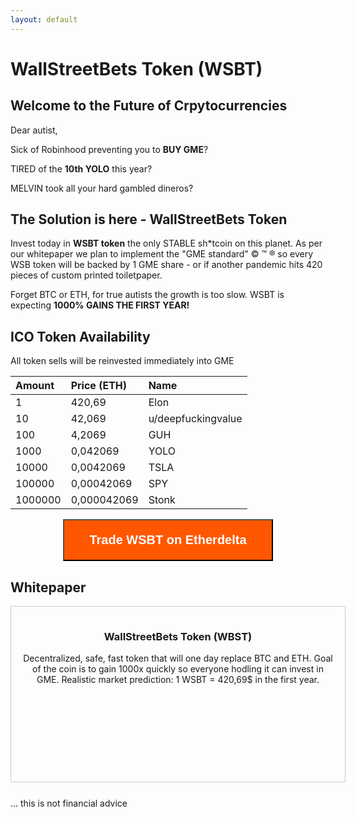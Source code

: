 ```yaml
---
layout: default
---
```

# WallStreetBets Token (WSBT)
## Welcome to the Future of Crpytocurrencies

Dear autist, 

Sick of Robinhood preventing you to **BUY GME**?

TIRED of the **10th YOLO** this year? 

MELVIN took all your hard gambled dineros? 

## The Solution is here - WallStreetBets Token

Invest today in **WSBT token** the only STABLE sh\*tcoin on this planet. As per our whitepaper we plan to implement the "GME standard" &copy; &trade; &reg; so every WSB token will be backed by 1 GME share - or if another pandemic hits 420 pieces of custom printed toiletpaper.  

Forget BTC or ETH, for true autists the growth is too slow. 
WSBT is expecting **1000% GAINS THE FIRST YEAR!**  


## ICO Token Availability 

All token sells will be reinvested immediately into GME  

| Amount        | Price (ETH)       | Name |
|:-------------|:------------------|:------|
| 1            | 420,69            | Elon  |
| 10           | 42,069            | u/deepfuckingvalue|
| 100          | 4,2069            | GUH   |
| 1000         | 0,042069           | YOLO   |
| 10000        | 0,0042069          | TSLA   |
| 100000       | 0,00042069         | SPY   |
| 1000000      | 0,000042069        | Stonk   |

<div style="text-align: center">

<a href="https://etherdelta.com/#0x1893c95c112efc46ab32ee15886421c66b83d68a-ETH"><button style="padding: 20px 40px 20px 40px; background: #FF5700; color: white; text-align: center; font-weight: bold; font-size: 20px;" name="button" onclick="https://etherdelta.com/#0x1893c95c112efc46ab32ee15886421c66b83d68a-ETH">Trade WSBT on Etherdelta</button></a>
</div>

## Whitepaper
<div style="text-align: center; padding: 15px; width: 100%; min-height: 250px; margin-bottom: 25px; border: 1px solid #ccc">
	<h3>WallStreetBets Token (WBST)</h3>
	Decentralized, safe, fast token that will one day replace BTC and ETH. 
	Goal of the coin is to gain 1000x quickly so everyone hodling it can invest in GME.
	Realistic market prediction: 1 WSBT = 420,69$ in the first year.
	</div>
... this is not financial advice